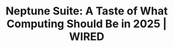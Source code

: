 ---
categories: all_articles articles
provider_display: "www.wired.com"
provider_name: "www.wired.com"
favicon_url: http://www.wired.com/wp-content/themes/Phoenix/assets/images/favicon.ico
title: "Neptune Suite: A Taste of What Computing Should Be in 2025 | WIRED"
published: 2015-03-18
source: http://www.wired.com/2015/03/neptune-suite-taste-computing-2025/
thumbnail: http://www.wired.com/wp-content/uploads/2015/03/suite_.jpg
---